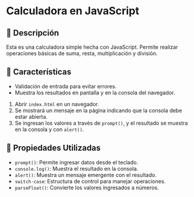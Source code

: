 # Calculadora en JavaScript

## 📌 Descripción
Esta es una calculadora simple hecha con JavaScript. Permite realizar operaciones básicas de suma, resta, multiplicación y división.

## 🚀 Características
- Validación de entrada para evitar errores.
- Muestra los resultados en pantalla y en la consola del navegador.

1. Abrir `index.html` en un navegador.
2. Se mostrará un mensaje en la página indicando que la consola debe estar abierta.
3. Se ingresan los valores a través de `prompt()`, y el resultado se muestra en la consola y con `alert()`.

## 🔧 Propiedades Utilizadas
- `prompt()`: Permite ingresar datos desde el teclado.
- `console.log()`: Muestra el resultado en la consola.
- `alert()`: Muestra un mensaje emergente con el resultado.
- `switch-case`: Estructura de control para manejar operaciones.
- `parseFloat()`: Convierte los valores ingresados a números.
